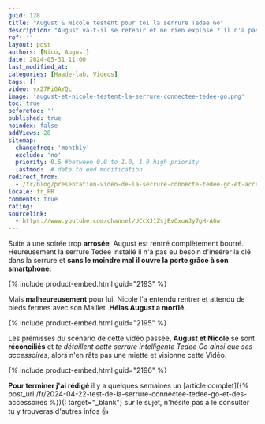 ```yaml
---
guid: 128
title: "August & Nicole testent pour toi la serrure Tedee Go"
description: "August va-t-il se retenir et ne rien explosé ? il n'a pas intérêt Nicole veille au grain surtout qu'il est rentré complètement bourré ce matin là !"
ref: ""
layout: post
authors: [Nico, August]
date: 2024-05-31 11:00
last_modified_at: 
categories: [Haade-lab, Videos]
tags: []
video: vx27PiGAYQc
image: 'august-et-nicole-testent-la-serrure-connectee-tedee-go.png'
toc: true
beforetoc: ''
published: true
noindex: false
addViews: 28
sitemap:
  changefreq: 'monthly'
  exclude: 'no'
  priority: 0.5 #between 0.0 to 1.0, 1.0 high priority
  lastmod:  # date to end modification
redirect_from:
  - /fr/blog/presentation-video-de-la-serrure-connecte-tedee-go-et-accessoires-august-&-nicole-forever
locale: fr_FR
comments: true
rating:  
sourcelink:
  - https://www.youtube.com/channel/UCcXJ1ZsjEvQxuWJy7gH-A6w
---
```

Suite à une soirée trop **arrosée**, August est rentré complètement bourré. Heureusement la serrure Tedee installé il n'a pas eu besoin d'insérer la clé dans la serrure et **sans le moindre mal il ouvre la porte grâce à son smartphone.**

{% include product-embed.html guid="2193" %}

Mais **malheureusement** pour lui, Nicole l'a entendu rentrer et attendu de pieds fermes avec son Maillet.
**Hélas August a morflé.**

{% include product-embed.html guid="2195" %}

Les prémisses du scénario de cette vidéo passée, **August et Nicole** se sont **réconciliés** et *te détaillent cette serrure intelligente Tedee Go ainsi que ses accessoires*, alors n'en râte pas une miette et visionne cette Vidéo.

{% include product-embed.html guid="2196" %}

**Pour terminer j'ai rédigé** il y a quelques semaines un [article complet]({% post_url /fr/2024-04-22-test-de-la-serrure-connectee-tedee-go-et-des-accessoires %}){: target="_blank"} sur le sujet, n'hésite pas à le consulter tu y trouveras d'autres infos 👍

